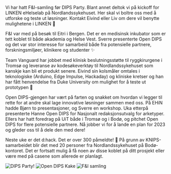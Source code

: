 Vi har hatt F&I-samling før DIPS Party. Blant annet deltok vi på kickoff for LINKEN eHelselab på Nordlandssykehuset. Her skal vi boltre oss med å utforske og teste ut løsninger. Kontakt Eivind eller Liv om dere vil benytte mulighetene i LINKEN 💫

F&I var med på besøk til Eitri i Bergen. Det er en medisinsk inkubator som er tett koblet til både akademia og Helse Vest. Sverre presenterte Open DIPS og det var stor interesse for samarbeid både fra potensielle partnere, forskningsmiljøer, klinikere og studenter ✨ 

Team Vanguard har jobbet med klinisk beslutningsstøtte til ryggkirurgene i Tromsø og leveranse av kodesøkeverktøy til Nordlandssykehuset som kanskje kan bli et produkt senere. Eivind sin kolsmåler omtales i teknologiske (Arduino, Edge Impulse, Hackaday) og kliniske kretser og han har fått henvendelse fra Duke University om mulighet for å teste ut prototypen 🙌

Open DIPS-gjengen har vært på farten og snakket om hvordan vi legger til rette for at andre skal lage innovative løsninger sammen med oss. På EHiN hadde Bjørn to presentasjoner, og Sverre en workshop. Uka etterpå presenterte Hanne Open DIPS for Nasjonalt redaksjonsutvalg for arketyper. Ellers har hatt foredrag på UiT både i Tromsø og i Bodø, og pitchet Open DIPS for flere potensielle partnere. Nå jobber vi for å lande en plan for 2023 og gleder oss til å dele den med dere!  ​​​​​​

Neste uke er det d:hack. Det er over 300 påmeldte! 🎉 På grunn av KNIPS-samarbeidet blir det med 20 personer fra Nordlandssykehuset på Bodø-kontoret. Det er fortsatt mulig å få noen av disse koblet på ditt prosjekt eller være med på casene som allerede er planlagt. 

![DIPS Party!](./newsletters/november/20221118_122612.jpg)
![Open DIPS Kake](./newsletters/november/20221117_130206.jpg)
![F&I samling](./newsletters/november/20221118_153808.jpg)

<!-- ![DIPS Party!](./newsletters/november/20221118_153808.jpg) -->